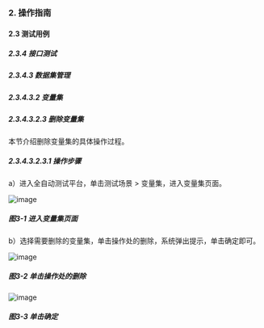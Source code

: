 ### 2. 操作指南

#### 2.3 测试用例

##### 2.3.4 接口测试

##### 2.3.4.3 数据集管理

##### 2.3.4.3.2 变量集

##### 2.3.4.3.2.3 删除变量集

本节介绍删除变量集的具体操作过程。

##### 2.3.4.3.2.3.1 操作步骤

a）进入全自动测试平台，单击测试场景 > 变量集，进入变量集页面。

![image](https://user-images.githubusercontent.com/79617492/190054639-2597957b-f8c1-4b84-9ca5-5cff52fe0056.png)

##### 图3-1 进入变量集页面

b）选择需要删除的变量集，单击操作处的删除，系统弹出提示，单击确定即可。

![image](https://user-images.githubusercontent.com/79617492/190054650-ea2432f3-84e3-42aa-819d-9d4e9229623c.png)

##### 图3-2 单击操作处的删除

![image](https://user-images.githubusercontent.com/79617492/190054659-9de5a33f-e7b0-43bb-aafd-043adbeb6a2f.png)

##### 图3-3 单击确定
